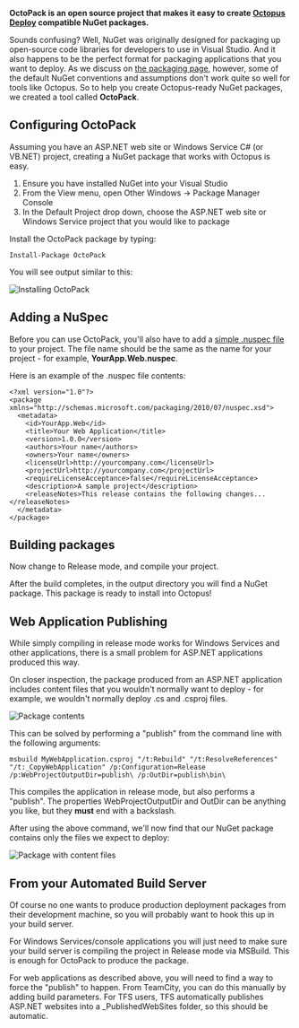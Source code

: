 **OctoPack is an open source project that makes it easy to create [Octopus Deploy](http://octopusdeploy.com) compatible NuGet packages.**

Sounds confusing? Well, NuGet was originally designed for packaging up open-source code libraries for developers to use in Visual Studio. And it also happens to be the perfect format for packaging applications that you want to deploy. As we discuss on [the packaging page](http://octopusdeploy.com/documentation/packaging "Packaging NuGet packages for Octopus"), however, some of the default NuGet conventions and assumptions don't work quite so well for tools like Octopus. So to help you create Octopus-ready NuGet packages, we created a tool called **OctoPack**. 

## Configuring OctoPack

Assuming you have an ASP.NET web site or Windows Service C# (or VB.NET) project, creating a NuGet package that works with Octopus is easy. 

1. Ensure you have installed NuGet into your Visual Studio
2. From the View menu, open Other Windows -> Package Manager Console
3. In the Default Project drop down, choose the ASP.NET web site or Windows Service project that you would like to package

Install the OctoPack package by typing:

    Install-Package OctoPack 

You will see output similar to this:

![Installing OctoPack](https://octopus-images.s3.amazonaws.com/blog/install-package.png "Installing OctoPack")

## Adding a NuSpec

Before you can use OctoPack, you'll also have to add a [simple .nuspec file](http://docs.nuget.org/docs/reference/nuspec-reference "NuSpec file format") to your project. The file name should be the same as the name for your project - for example, **YourApp.Web.nuspec**.

Here is an example of the .nuspec file contents:

	<?xml version="1.0"?>
	<package xmlns="http://schemas.microsoft.com/packaging/2010/07/nuspec.xsd">
	  <metadata>
	    <id>YourApp.Web</id>
	    <title>Your Web Application</title>
	    <version>1.0.0</version>
	    <authors>Your name</authors>
	    <owners>Your name</owners>
	    <licenseUrl>http://yourcompany.com</licenseUrl>
	    <projectUrl>http://yourcompany.com</projectUrl>
	    <requireLicenseAcceptance>false</requireLicenseAcceptance>
	    <description>A sample project</description>
	    <releaseNotes>This release contains the following changes...</releaseNotes>
	  </metadata>
	</package>
 
## Building packages

Now change to Release mode, and compile your project. 

After the build completes, in the output directory you will find a NuGet package. This package is ready to install into Octopus!

## Web Application Publishing

While simply compiling in release mode works for Windows Services and other applications, there is a small problem for ASP.NET applications produced this way.

On closer inspection, the package produced from an ASP.NET application includes content files that you wouldn't normally want to deploy - for example, we wouldn't normally deploy .cs and .csproj files. 

![Package contents](https://octopus-images.s3.amazonaws.com/blog/package-contents.png "Package contents")

This can be solved by performing a "publish" from the command line with the following arguments:

    msbuild MyWebApplication.csproj "/t:Rebuild" "/t:ResolveReferences" "/t:_CopyWebApplication" /p:Configuration=Release /p:WebProjectOutputDir=publish\ /p:OutDir=publish\bin\

This compiles the application in release mode, but also performs a "publish". The properties WebProjectOutputDir and OutDir can be anything you like, but they **must** end with a backslash. 

After using the above command, we'll now find that our NuGet package contains only the files we expect to deploy:

![Package with content files](https://octopus-images.s3.amazonaws.com/blog/simpler-package.png "Package with content files")

## From your Automated Build Server

Of course no one wants to produce production deployment packages from their development machine, so you will probably want to hook this up in your build server. 

For Windows Services/console applications you will just need to make sure your build server is compiling the project in Release mode via MSBuild. This is enough for OctoPack to produce the package.

For web applications as described above, you will need to find a way to force the "publish" to happen. From TeamCity, you can do this manually by adding build parameters. For TFS users, TFS automatically publishes ASP.NET websites into a _PublishedWebSites folder, so this should be automatic.  